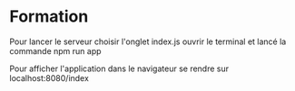# Formation
 
 Pour lancer le serveur choisir l'onglet index.js ouvrir le terminal et lancé la commande npm run app

 Pour afficher l'application dans le navigateur se rendre sur localhost:8080/index